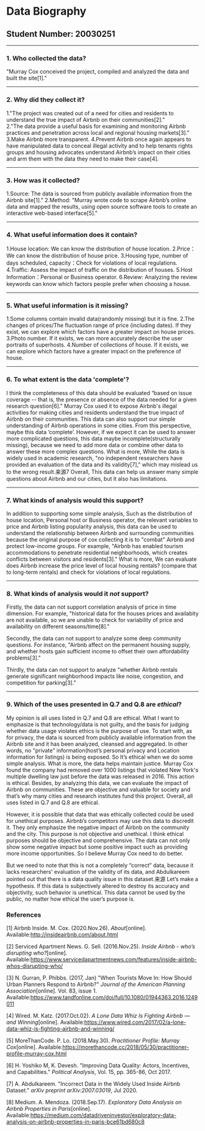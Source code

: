 # Data Biography

## Student Number: 20030251

---

### 1. Who collected the data?

"Murray Cox conceived the project, compiled and analyzed the data and built the site[1]."

---

### 2. Why did they collect it?

1."The project was created out of a need for cities and residents to understand the true impact of Airbnb on their communities[2]."  
2."The data provide a useful basis for examining and monitoring Airbnb practices and penetration across local and regional housing markets[3]."
3.Make Airbnb more transparent.
4.Prevent Airbnb once again appears to have manipulated data to conceal illegal activity and to help tenants rights groups and housing advocates understand Airbnb’s impact on their cities and arm them with the data they need to make their case[4].

---

### 3. How was it collected?

1.Source: The data is sourced from publicly available information from the Airbnb site[1]."
2.Method: "Murray wrote code to scrape Airbnb’s online data and mapped the results, using open source software tools to create an interactive web-based interface[5]."

---

### 4. What useful information does it contain?

1.House location: We can know the distribution of house location.
2.Price：We can know the distribution of house price.
3.Housing type, number of days scheduled, capacity：Check for violations of local regulations.
4.Traffic: Assess the impact of traffic on the distribution of houses.
5.Host Information：Personal or Business operator.
6.Review: Analyzing the review keywords can know which factors people prefer when choosing a house.

---

### 5. What useful information is it missing?

1.Some columns contain invalid data(randomly missing) but it is fine.
2.The changes of prices/The fluctuation range of price (including dates). If they exist, we can explore which factors have a greater impact on house prices.
3.Photo number. If it exists, we can more accurately describe the user portraits of superhosts.
4.Number of collections of house. If it exists, we can explore which factors have a greater impact on the preference of house.

---

### 6. To what extent is the data 'complete'?

I think the completeness of this data should be evaluated “based on issue coverage -- that is, the presence or absence of the data needed for a given research question[6]." Murray Cox used it to expose Airbnb's illegal activities for making cities and residents understand the true impact of Airbnb on their communities. This data can also support our simple understanding of Airbnb operations in some cities. From this perspective, maybe this data ‘complete’. However, if we expect it can be used to answer more complicated questions, this data maybe incomplete(structurally missing), because we need to add more data or combine other data to answer these more complex questions. What is more, While the data is widely used in academic research, "no independent researchers have provided an evaluation of the data and its validity[7]," which may mislead us to the wrong result.来源7 Overall, This data can help us answer many simple questions about Airbnb and our cities, but it also has limitations.

---

### 7. What kinds of analysis would this support?

In addition to supporting some simple analysis, Such as the distribution of house location, Personal host or Business operator, the relevant variables to price and Airbnb listing popularity analysis, this data can be used to understand the relationship between Airbnb and surrounding communities because the original purpose of cox collecting it is to "combat" Airbnb and protect low-income groups. For example, "Airbnb has enabled tourism accommodations to penetrate residential neighborhoods, which creates conflicts between visitors and residents[3]." What is more, We can evaluate does Airbnb increase the price level of local housing rentals? (compare that to long-term rentals) and check for violations of local regulations.

---

### 8. What kinds of analysis would it _not_ support?

Firstly, the data can not support correlation analysis of price in time dimension. For example, "historical data for the houses prices and availabity are not available, so we are unable to check for variability of price and availability on different seasons/time[8]."

Secondly, the data can not support to analyze some deep community questions. For instance, "Airbnb affect on the permanent housing supply, and whether hosts gain sufficient income to offset their own affordability problems[3]."

Thirdly, the data can not support to analyze "whether Airbnb rentals generate significant neighborhood impacts like noise, congestion, and competition for parking[3]."

---

### 9. Which of the uses presented in Q.7 and Q.8 are _ethical_?

My opinion is all uses listed in Q.7 and Q.8 are ethical. What I want to emphasize is that technology/data is not guilty, and the basis for judging whether data usage violates ethics is the purpose of use. To start with, as for privacy, the data is sourced from publicly available information from the Airbnb site and it has been analyzed, cleansed and aggregated. In other words, no "private" information(host’s personal privacy and Location information for listings) is being exposed. So It’s ethical when we do some simple analysis. What is more, the data helps maintain justice. Murray Cox found the company had removed over 1000 listings that violated New York's multiple dwelling law just before the data was released in 2016. This action is ethical. Besides, by analyzing this data, we can evaluate the impact of Airbnb on communities. These are objective and valuable for society and that’s why many cities and research institutes fund this project. Overall, all uses listed in Q.7 and Q.8 are ethical.

However, it is possible that data that was ethically collected could be used for unethical purposes. Airbnb’s competitors may use this data to discredit it. They only emphasize the negative impact of Airbnb on the community and the city. This purpose is not objective and unethical. I think ethical purposes should be objective and comprehensive. The data can not only show some negative impact but some positive impact such as providing more income opportunities. So I believe Murray Cox need to do better.

But we need to note that this is not a completely “correct” data, because it lacks researchers' evaluation of the validity of its data, and Abdulkareem pointed out that there is a data quality issue in this dataset.来源 Let’s make a hypothesis. If this data is subjectively altered to destroy its accuracy and objectivity, such behavior is unethical. This data cannot be used by the public, no matter how ethical the user’s purpose is.

### References
[1]  Airbnb Inside. M. Cox. (2020.Nov.26). *About*[online]. Available:http://insideairbnb.com/about.html

[2]  Serviced Apartment News. G. Sell. (2016.Nov.25). *Inside Airbnb - who’s disrupting who?*[online]. Available:https://www.servicedapartmentnews.com/features/inside-airbnb-whos-disrupting-who/

[3]  N. Gurran, P. Phibbs. (2017, Jan) "When Tourists Move In: How Should Urban Planners Respond to Airbnb?" *Journal of the American Planning Association*[online]. Vol. 83, issue 1. Available:https://www.tandfonline.com/doi/full/10.1080/01944363.2016.1249011

[4]  Wired. M. Katz. (2017.Oct.02). *A Lone Data Whiz Is Fighting Airbnb — and Winning*[online]. Available:https://www.wired.com/2017/02/a-lone-data-whiz-is-fighting-airbnb-and-winning/

[5]  MoreThanCode. P. Lo. (2018.May.30). *Practitioner Profile: Murray Cox*[online]. Available:https://morethancode.cc/2018/05/30/practitioner-profile-murray-cox.html

[6]  H. Yoshiko M, K. Devesh. "Improving Data Quality: Actors, Incentives, and Capabilities." *Political Analysis*, Vol. 15, pp. 365-86, Oct 2017.

[7]  A. Abdulkareem. "Incorrect Data in the Widely Used Inside Airbnb Dataset." *arXiv preprint arXiv:2007.03019*, Jul 2020.

[8] Medium. A. Mendoza. (2018.Sep.17). *Exploratory Data Analysis on Airbnb Properties in Paris*[online]. Available:https://medium.com/datadriveninvestor/exploratory-data-analysis-on-airbnb-properties-in-paris-bce61bd680c8





